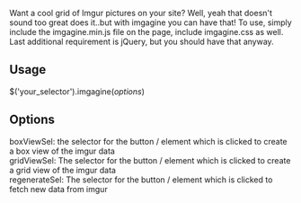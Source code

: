 Want a cool grid of Imgur pictures on your site? Well, yeah that doesn't sound too great does it..but with imgagine you can have that! To use, simply include the imgagine.min.js file on the page, include imgagine.css as well. Last additional requirement is jQuery, but you should have that anyway.

<h2>Usage</h2>
$('your_selector').imgagine(<i>options</i>)

<h2>Options</h2>
<div>boxViewSel: the selector for the button / element which is clicked to create a box view of the imgur data</div>
<div>gridViewSel: The selector for the button / element which is clicked to create a grid view of the imgur data</div>
<div>regenerateSel: The selector for the button / element which is clicked to fetch new data from imgur</div>
